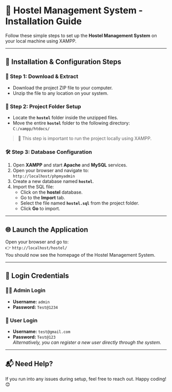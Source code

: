# 🏨 Hostel Management System - Installation Guide

Follow these simple steps to set up the **Hostel Management System** on your local machine using XAMPP.

---

## 🔧 Installation & Configuration Steps

### 📁 Step 1: Download & Extract
- Download the project ZIP file to your computer.
- Unzip the file to any location on your system.

### 📂 Step 2: Project Folder Setup
- Locate the **`hostel`** folder inside the unzipped files.
- Move the entire **`hostel`** folder to the following directory:  
  `C:/xampp/htdocs/`

> 📌 This step is important to run the project locally using XAMPP.

### 🛠️ Step 3: Database Configuration

1. Open **XAMPP** and start **Apache** and **MySQL** services.
2. Open your browser and navigate to:  
   `http://localhost/phpmyadmin`
3. Create a new database named **`hostel`**.
4. Import the SQL file:
   - Click on the **hostel** database.
   - Go to the **Import** tab.
   - Select the file named **`hostel.sql`** from the project folder.
   - Click **Go** to import.

---

## 🌐 Launch the Application

Open your browser and go to:  
👉 `http://localhost/hostel/`  
You should now see the homepage of the Hostel Management System.

---

## 🔐 Login Credentials

### 👨‍💼 Admin Login
- **Username:** `admin`  
- **Password:** `Test@1234`

### 👤 User Login
- **Username:** `test@gmail.com`  
- **Password:** `Test@123`  
*Alternatively, you can register a new user directly through the system.*

---

## 📬 Need Help?

If you run into any issues during setup, feel free to reach out. Happy coding! 😊
